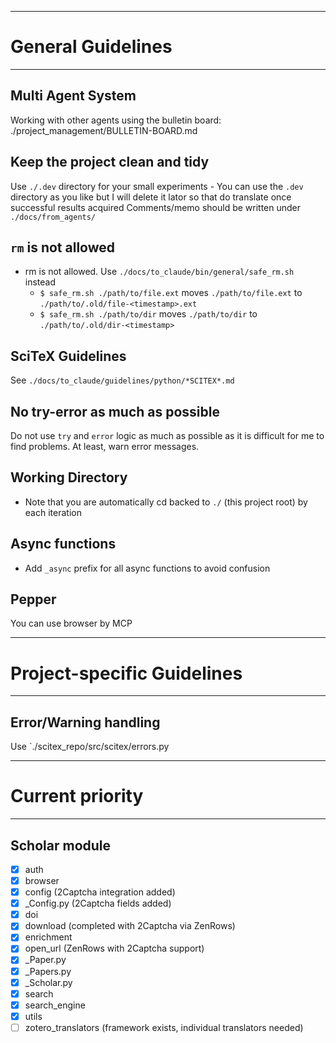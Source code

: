 <!-- ---
!-- Timestamp: 2025-07-31 00:40:38
!-- Author: ywatanabe
!-- File: /home/ywatanabe/proj/scitex_repo/CLAUDE.md
!-- --- -->

----------------------------------------
# General Guidelines
----------------------------------------
## Multi Agent System
Working with other agents using the bulletin board: ./project_management/BULLETIN-BOARD.md

## Keep the project clean and tidy
Use `./.dev` directory for your small experiments - You can use the `.dev` directory as you like but I will delete it lator so that do translate once successful results acquired
Comments/memo should be written under `./docs/from_agents/`

## `rm` is not allowed
- rm is not allowed. Use `./docs/to_claude/bin/general/safe_rm.sh` instead
  - `$ safe_rm.sh ./path/to/file.ext` moves `./path/to/file.ext` to `./path/to/.old/file-<timestamp>.ext`
  - `$ safe_rm.sh ./path/to/dir` moves `./path/to/dir` to `./path/to/.old/dir-<timestamp>`

## SciTeX Guidelines
See `./docs/to_claude/guidelines/python/*SCITEX*.md`

## No try-error as much as possible
Do not use `try` and `error` logic as much as possible as it is difficult for me to find problems. At least, warn error messages.

## Working Directory
- Note that you are automatically cd backed to `./` (this project root) by each iteration

## Async functions
- Add `_async` prefix for all async functions to avoid confusion

## Pepper
You can use browser by MCP

----------------------------------------
# Project-specific Guidelines
----------------------------------------

## Error/Warning handling
Use `./scitex_repo/src/scitex/errors.py

----------------------------------------
# Current priority
----------------------------------------
## Scholar module
- [x] auth
- [x] browser
- [x] config (2Captcha integration added)
- [x] _Config.py (2Captcha fields added)
- [x] doi
- [x] download (completed with 2Captcha via ZenRows)
- [x] enrichment
- [x] open_url (ZenRows with 2Captcha support)
- [x] _Paper.py
- [x] _Papers.py
- [x] _Scholar.py
- [x] search
- [x] search_engine
- [x] utils
- [ ] zotero_translators (framework exists, individual translators needed)

<!-- EOF -->